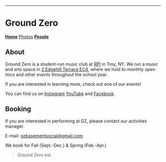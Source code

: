---
# Ground Zero

**[Home](./index.md)** [Photos](./photos.md) **[People](./members.md)**

## About

Ground Zero is a student-run music club at [RPI](http://rpi.edu/) in Troy, NY. We run a music and arts space in [2 Edgehill Terrace EC4](https://goo.gl/maps/TicP5Nam3wT1xrmH8), where we hold bi-monthly open mics and other events throughout the school year.

If you are interested in learning more, check out one of our events!

You can find us on [Instagram](https://www.instagram.com/gzbasement/) [YouTube](https://www.youtube.com/user/groundzerobasement) and [Facebook](https://www.facebook.com/groups/970264556341377/).

## Booking

If you are interested in performing at GZ, please contact our activities manager.

E-mail: gzbasementsocial@gmail.com

We book for Fall (Sept.-Dec.) & Spring (Feb.-Apr.)


> Ground Zero est. 
